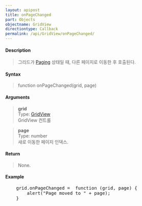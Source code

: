 ```yaml
---
layout: apipost
title: onPageChanged
part: Objects
objectname: GridView
directiontype: Callback
permalink: /api/GridView/onPageChanged/
---
```



#### Description

> 그리드가 [Paging](/api/features/Paging/) 상태일 때, 다른 페이지로 이동한 후 호출된다.

#### Syntax

> function onPageChanged(grid, page)

#### Arguments

> **grid**  
> Type: [GridView](/api/GridView/)  
> GridView 컨트롤

> **page**  
> Type: number  
> 새로 이동한 페이지 인덱스.

#### Return

> None.

#### Example

<pre class="prettyprint">
    grid.onPageChanged =  function (grid, page) {
        alert("Page moved to " + page);
    }
</pre>

